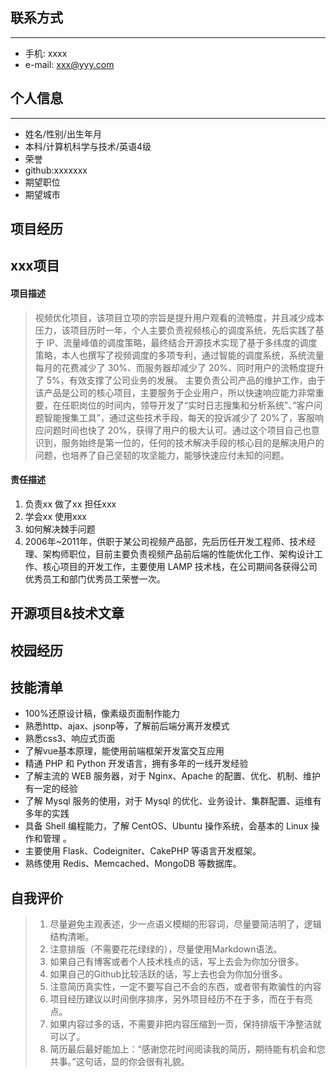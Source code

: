 ##  联系方式
***

- 手机: xxxx
- e-mail: xxx@yyy.com
## 个人信息
***
- 姓名/性别/出生年月
- 本科/计算机科学与技术/英语4级
- 荣誉
- github:xxxxxxx
- 期望职位
- 期望城市

## 项目经历

## xxx项目

#### 项目描述

> 视频优化项目，该项目立项的宗旨是提升用户观看的流畅度，并且减少成本压力，该项目历时一年，个人主要负责视频核心的调度系统，先后实践了基于 IP、流量峰值的调度策略，最终结合开源技术实现了基于多纬度的调度策略，本人也撰写了视频调度的多项专利，通过智能的调度系统，系统流量每月的花费减少了 30%、而服务器却减少了 20%、同时用户的流畅度提升了 5%，有效支撑了公司业务的发展。
> 主要负责公司产品的维护工作，由于该产品是公司的核心项目，主要服务于企业用户，所以快速响应能力非常重要，在任职岗位的时间内，领导开发了“实时日志搜集和分析系统”、”客户问题智能搜集工具”，通过这些技术手段，每天的投诉减少了 20%了，客服响应问题时间也快了 20%，获得了用户的极大认可。通过这个项目自己也意识到，服务始终是第一位的，任何的技术解决手段的核心目的是解决用户的问题，也培养了自己坚韧的攻坚能力，能够快速应付未知的问题。

#### 责任描述

1. 负责xx  做了xx  担任xxx
2. 学会xx  使用xxx
3. 如何解决棘手问题
4. 2006年~2011年，供职于某公司视频产品部，先后历任开发工程师、技术经理、架构师职位，目前主要负责视频产品前后端的性能优化工作、架构设计工作、核心项目的开发工作，主要使用 LAMP 技术栈，在公司期间各获得公司优秀员工和部门优秀员工荣誉一次。

## 开源项目&技术文章

## 校园经历

## 技能清单

- 100%还原设计稿，像素级页面制作能力
- 熟悉http、ajax、jsonp等，了解前后端分离开发模式
- 熟悉css3、响应式页面
- 了解vue基本原理，能使用前端框架开发富交互应用
- 精通 PHP 和 Python 开发语言，拥有多年的一线开发经验
- 了解主流的 WEB 服务器，对于 Nginx、Apache 的配置、优化、机制、维护有一定的经验
- 了解 Mysql 服务的使用，对于 Mysql 的优化、业务设计、集群配置、运维有多年的实践
- 具备 Shell 编程能力，了解 CentOS、Ubuntu 操作系统，会基本的 Linux 操作和管理 。
- 主要使用 Flask、Codeigniter、CakePHP 等语言开发框架。
- 熟练使用 Redis、Memcached、MongoDB 等数据库。

## 自我评价

> 1. 尽量避免主观表述，少一点语义模糊的形容词，尽量要简洁明了，逻辑结构清晰。
> 2. 注意排版（不需要花花绿绿的），尽量使用Markdown语法。
> 3. 如果自己有博客或者个人技术栈点的话，写上去会为你加分很多。
> 4. 如果自己的Github比较活跃的话，写上去也会为你加分很多。
> 5. 注意简历真实性，一定不要写自己不会的东西，或者带有欺骗性的内容
> 6. 项目经历建议以时间倒序排序，另外项目经历不在于多，而在于有亮点。
> 7. 如果内容过多的话，不需要非把内容压缩到一页，保持排版干净整洁就可以了。
> 8. 简历最后最好能加上：“感谢您花时间阅读我的简历，期待能有机会和您共事。”这句话，显的你会很有礼貌。


